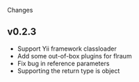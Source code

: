 ﻿Changes

## v0.2.3 

- Support Yii framework classloader
- Add some out-of-box plugins for flraum
- Fix bug in reference parameters
- Supporting the return type is object

